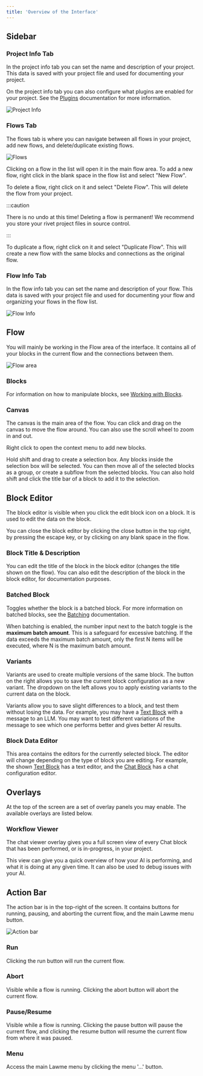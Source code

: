 ```yaml
---
title: 'Overview of the Interface'
---
```


## Sidebar

### Project Info Tab

In the project info tab you can set the name and description of your project. This data is saved with your project file and used for documenting your project.

On the project info tab you can also configure what plugins are enabled for your project. See the [Plugins](./plugins.md) documentation for more information.

![Project Info](./assets/project-info.png)

### Flows Tab

The flows tab is where you can navigate between all flows in your project, add new flows, and delete/duplicate existing flows.

![Flows](./assets/flows.png)

Clicking on a flow in the list will open it in the main flow area. To add a new flow, right click in the blank space in the flow list and select "New Flow".

To delete a flow, right click on it and select "Delete Flow". This will delete the flow from your project.

:::caution

There is no undo at this time! Deleting a flow is permanent! We recommend you store your rivet project files in source control.

:::

To duplicate a flow, right click on it and select "Duplicate Flow". This will create a new flow with the same blocks and connections as the original flow.

### Flow Info Tab

In the flow info tab you can set the name and description of your flow. This data is saved with your project file and used for documenting your flow and organizing your flows in the flow list.

![Flow Info](./assets/flow-info.png)

## Flow

You will mainly be working in the Flow area of the interface. It contains all of your blocks in the current flow and the connections between them.

![Flow area](./assets/flow-area.png)

### Blocks

For information on how to manipulate blocks, see [Working with Blocks](./adding-connecting-blocks.md).

### Canvas

The canvas is the main area of the flow. You can click and drag on the canvas to move the flow around. You can also use the scroll wheel to zoom in and out.

Right click to open the context menu to add new blocks.

Hold shift and drag to create a selection box. Any blocks inside the selection box will be selected. You can then move all of the selected blocks as a group, or create a subflow from the selected blocks. You can also hold shift and click the title bar of a block to add it to the selection.

## Block Editor

The block editor is visible when you click the edit block icon on a block. It is used to edit the data on the block.

You can close the block editor by clicking the close button in the top right, by pressing the escape key, or by clicking on any blank space in the flow.

### Block Title & Description

You can edit the title of the block in the block editor (changes the title shown on the flow). You can also edit the description of the block in the block editor, for documentation purposes.

### Batched Block

Toggles whether the block is a batched block. For more information on batched blocks, see the [Batching](./batching) documentation.

When batching is enabled, the number input next to the batch toggle is the **maximum batch amount**. This is a safeguard for excessive batching. If the data exceeds the maximum batch amount, only the first N items will be executed, where N is the maximum batch amount.

### Variants

Variants are used to create multiple versions of the same block. The button on the right allows you to save the current block configuration as a new variant. The dropdown on the left allows you to apply existing variants to the current data on the block.

Variants allow you to save slight differences to a block, and test them without losing the data. For example, you may have a [Text Block](../block-reference/text) with a message to an LLM. You may want to test different variations of the message to see which one performs better and gives better AI results.

### Block Data Editor

This area contains the editors for the currently selected block. The editor will change depending on the type of block you are editing. For example, the shown [Text Block](../block-reference/text) has a text editor, and the [Chat Block](../block-reference/chat) has a chat configuration editor.

## Overlays

At the top of the screen are a set of overlay panels you may enable. The available overlays are listed below.


### Workflow Viewer

The chat viewer overlay gives you a full screen view of every Chat block that has been performed, or is in-progress, in your project.

This view can give you a quick overview of how your AI is performing, and what it is doing at any given time. It can also be used to debug issues with your AI.

## Action Bar

The action bar is in the top-right of the screen. It contains buttons for running, pausing, and aborting the current flow, and the main Lawme menu button.

![Action bar](./assets/action-bar.png)

### Run

Clicking the run button will run the current flow.

### Abort

Visible while a flow is running. Clicking the abort button will abort the current flow.

### Pause/Resume

Visible while a flow is running. Clicking the pause button will pause the current flow, and clicking the resume button will resume the current flow from where it was paused.

### Menu

Access the main Lawme menu by clicking the menu '...' button.
